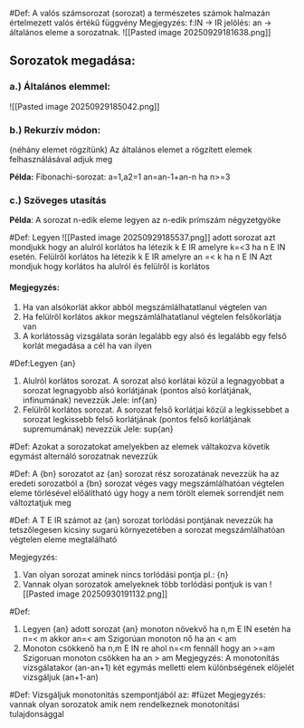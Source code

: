 #Def: A valós számsorozat (sorozat) a természetes számok halmazán értelmezett valós értékű függvény
Megjegyzés:    f:IN -> IR
jelölés:
an -> általános eleme a sorozatnak.
![[Pasted image 20250929181638.png]]
## Sorozatok megadása:
### a.) Általános elemmel:
![[Pasted image 20250929185042.png]]
### b.) Rekurzív módon:
(néhány elemet rögzítünk)
Az általános elemet a rögzített elemek felhasználásával adjuk meg

**Példa:**
Fibonachi-sorozat:
a=1,a2=1
an=an-1+an-n ha n>=3

### c.)  Szöveges utasítás
**Példa**: A sorozat n-edik eleme legyen az n-edik prímszám négyzetgyöke

#Def: Legyen
![[Pasted image 20250929185537.png]]
adott sorozat azt mondjukk hogy an alulról korlátos ha létezik k E IR amelyre k=<3 ha n E IN esetén.
Felülről korlátos ha létezik k E IR amelyre an =< k  ha n E IN
Azt mondjuk hogy korlátos ha alulról és felülről is korlátos

#### Megjegyzés:
1. Ha van alsókorlát akkor abból megszámlálhatatlanul végtelen van
2. Ha felülről korlátos akkor megszámlálhatatlanul végtelen felsőkorlátja van
3. A korlátosság vizsgálata során legalább egy alsó és legalább egy felső korlát megadása a cél ha van ilyen

#Def:Legyen {an}
1. Alulról korlátos sorozat. A sorozat alsó korlátai közül a legnagyobbat a sorozat legnagyobb alsó korlátjának (pontos alsó korlátjának, infinumának) nevezzük
Jele: inf{an}
2. Felülről korlátos sorozat. A sorozat felső korlátjai közül a legkissebbet a sorozat legkissebb felső korlátjának (pontos felső korlátjának supremumának) nevezzük
Jele: sup{an}

#Def: Azokat a sorozatokat amelyekben az elemek váltakozva követik egymást alternáló sorozatnak nevezzük

#Def: A {bn} sorozatot az {an} sorozat rész sorozatának nevezzük ha az eredeti sorozatból a {bn} sorozat véges vagy megszámlálhatóan végtelen eleme törlésével előálítható úgy hogy a nem törölt elemek sorrendjét nem változtatjuk meg

#Def: A T E IR számot az {an} sorozat torlódási pontjának nevezzük ha tetszőlegesen kicsiny sugarú környezetében a sorozat megszámlálhatóan végtelen eleme megtalálható

Megjegyzés:
1. Van olyan sorozat aminek nincs torlódási pontja pl.: {n}
2. Vannak olyan sorozatok amelyeknek több torlódási pontjuk is van
![[Pasted image 20250930191132.png]]

#Def:
1. Legyen {an} adott sorozat {an} monoton növekvő ha n,m E IN esetén ha n=< m akkor an=< am
   Szigorúan monoton nő ha an < am
2. Monoton csökkenő ha n,m E IN re ahol n=<m fennáll hogy an >=am
   Szigoruan monoton csökken ha an > am
Megjegyzés:
A monotonítás vizsgálatakor (an-an+1) két egymás melletti elem különbségének előjelét vizsgáljuk (an+1-an)

#Def: Vizsgáljuk monotonitás szempontjából az:
#füzet 
Megjegyzés: vannak olyan sorozatok amik nem rendelkeznek monotonitási tulajdonsággal